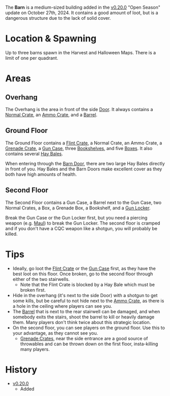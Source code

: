 <Mode />

The **Barn** is a medium-sized building added in the [v0.20.0](https://github.com/HasangerGames/suroi/releases/tag/v0.20.0) "Open Season" update on October 27th, 2024. It contains a good amount of loot, but is a dangerous structure due to the lack of solid cover.

# Location & Spawning

Up to three barns spawn in the Harvest and Halloween Maps. There is a limit of one per quadrant.
# Areas

## Overhang

The Overhang is the area in front of the side [Door](/obstacles/door). It always contains a [Normal Crate](/obstacles/crates), an [Ammo Crate](/obstacles/ammo_crate), and a [Barrel](/obstacles/barrels).

## Ground Floor

The Ground Floor contains a [Flint Crate](/obstacles/crates), a Normal Crate, an Ammo Crate, a [Grenade Crate](/obstacles/crates), a [Gun Case](/obstacles/gun_case), three [Bookshelves](/obstacles/bookshelf), and five [Boxes](/obstacles/box). It also contains several [Hay Bales](/obstacles/hay_bale).

When entering through the [Barn Door](/obstacles/barn_door), there are two large Hay Bales directly in front of you. Hay Bales and the Barn Doors make excellent cover as they both have high amounts of health. 

## Second Floor

The Second Floor contains a Gun Case, a Barrel next to the Gun Case, two Normal Crates, a Box, a Grenade Box, a Bookshelf, and a [Gun Locker](obstacles/gun_locker).

Break the Gun Case or the Gun Locker first, but you need a piercing weapon (e.g. [Maul](/weapons/melee/maul)) to break the Gun Locker. The second floor is cramped and if you don't have a CQC weapon like a shotgun, you will probably be killed.

# Tips

- Ideally, go loot the [Flint Crate](/obstacles/flint_crate) or the [Gun Case](obstacles/gun_case) first, as they have the best loot on this floor. Once broken, go to the second floor through either of the two stairwells. 
    - Note that the Flint Crate is blocked by a Hay Bale which must be broken first.
- Hide in the overhang (it's next to the side Door) with a shotgun to get some kills, but be careful to not hide next to the [Ammo Crate](/obstacles/ammo_crate), as there is a hole in the ceiling where players can see you.
- The [Barrel](/obstacles/barrel) that is next to the rear stairwell can be damaged, and when somebody exits the stairs, shoot the barrel to kill or heavily damage them. Many players don't think twice about this strategic location. 
- On the second floor, you can see players on the ground floor. Use this to your advantage, as they cannot see you.
    - [Grenade Crates](/obstacles/grenade_crate), near the side entrance are a good source of throwables and can be thrown down on the first floor, insta-killing many players.

# History

- [v0.20.0](https://github.com/HasangerGames/suroi/releases/tag/v0.20.0)
    - Added


